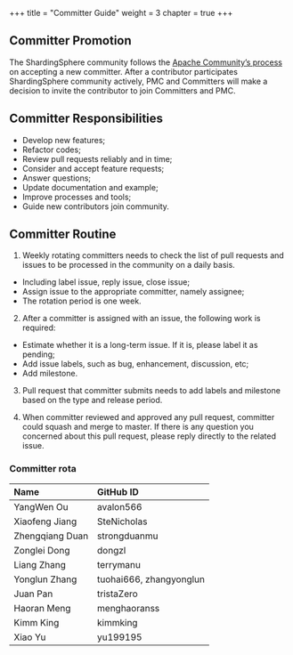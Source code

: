 +++
title = "Committer Guide"
weight = 3
chapter = true
+++

## Committer Promotion

The ShardingSphere community follows the [Apache Community’s process](http://community.apache.org/newcommitter.html) on accepting a new committer.
After a contributor participates ShardingSphere community actively, PMC and Committers will make a decision to invite the contributor to join Committers and PMC.

## Committer Responsibilities

 - Develop new features;
 - Refactor codes;
 - Review pull requests reliably and in time;
 - Consider and accept feature requests;
 - Answer questions;
 - Update documentation and example;
 - Improve processes and tools;
 - Guide new contributors join community.


##  Committer Routine

1. Weekly rotating committers needs to check the list of pull requests and issues to be processed in the community on a daily basis.

 - Including label issue, reply issue, close issue;
 - Assign issue to the appropriate committer, namely assignee;
 - The rotation period is one week. 
 
2. After a committer is assigned with an issue, the following work is required:

 - Estimate whether it is a long-term issue. If it is, please label it as pending;
 - Add issue labels, such as bug, enhancement, discussion, etc;
 - Add milestone.
 
3. Pull request that committer submits needs to add labels and milestone based on the type and release period.

4. When committer reviewed and approved any pull request, committer could squash and merge to master. If there is any question you concerned about this pull request, please reply directly to the related issue.

### Committer rota

| Name                | GitHub ID               |
| :------------------ | :---------------------- |
| YangWen Ou          | avalon566               |
| Xiaofeng Jiang      | SteNicholas             |
| Zhengqiang Duan     | strongduanmu            |
| Zonglei Dong        | dongzl                  |
| Liang Zhang         | terrymanu               |
| Yonglun Zhang       | tuohai666, zhangyonglun |
| Juan Pan            | tristaZero              |
| Haoran Meng         | menghaoranss            |
| Kimm King           | kimmking                |
| Xiao Yu             | yu199195                |
